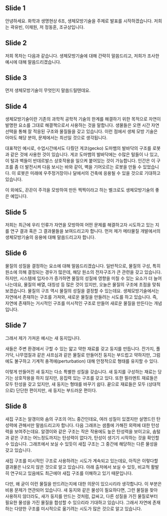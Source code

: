 ## Slide 1
안녕하세요. 화학과 생명현상 6조, 생체모방기술을 주제로 발표를 시작하겠습니다. 저희는 곽유빈, 이채원, 저 정동훈, 조규상입니다. 

## Slide 2
저희 목차는 다음과 같습니다. 생체모방기술에 대해 간략히 말씀드리고, 저희가 조사한 예시에 대해 말씀드리겠습니다.

## Slide 3
먼저 생체모방기술이 무엇인지 말씀드릴텐데요.

## Slide 4
생체모방기술이란 기존의 과학적 공학적 기술의 한계를 해결하기 위한 목적으로 자연이 발명한 요소를 그대로 해결책으로서 사용하는 것을 말합니다. 
생물들은 오랜 시간 자연 선택을 통해 잘 적응된 구조와 물질들을 갖고 있습니다. 이런 점에서 생체 모방 기술은 아마도 해당 분야, 문제에서는 최선일 것으로 생각됩니다. 

대표적인 예시로, 수업시간에서도 다뤘던 게코(gecko) 도마뱀의 발바닥의 구조를 로봇과 같은 것에 사용한 것이 있습니다. 
게코 도마뱀의 발바닥에는 수많은 털들이 나 있고, 이 털과 벽들이 반데르발스 상호작용을 일으켜 붙어있는 것이 가능합니다. 
인간은 이 구조를 좀 더 발전시켜 다음 보시는 바와 같이, 벽을 기어오르는 로봇을 만들 수 있었습니다.
이 로봇은 미래에 우주정거장이나 달에서의 건축에 응용될 수 있을 것으로 기대하고 있습니다.

이 외에도, 끈끈이 주걱을 모방하여 만든 찍찍이라고 하는 벨크로도 생체모방기술의 좋은 예입니다.

## Slide 5
저희는 최근에 우리 인류가 자연을 모방하여 어떤 문제를 해결하고자 시도하고 있는 지를 연구 결과 혹은 그 결과물들을 보여드리고자 합니다. 
먼저 제가 메타물질 개발에서의 생체모방기술의 응용에 대해 말씀드리고자 합니다.


## Slide 6
물질의 성질을 결정하는 요소에 대해 말씀드리겠습니다. 일반적으로, 물질의 구성, 특히 원소에 의해 결정되는 경우가 많은데, 해당 원소의 전자구조가 큰 관련을 갖고 있습니다. 하지만, 시스템에 입자수가 증가하면 물질의 성질에 영향을 미칠 수 있는 요소가 더 늘어나는데요, 물질의 배열, 대칭성 등 많은 것이 있지만, 오늘은 물질의 구조에 초점을 맞춰보겠습니다. 물질의 구조 역시 물질의 성질을 결정할 수 있는데요.
생체모방기술에서는 자연에서 존재하는 구조를 가져와, 새로운 물질을 만들려는 시도를 하고 있습니다. 즉, 자연에 존재하는 거시적인 구조를 미시적인 구조로 만들어 새로운 물질을 만든다는 개념입니다.

## Slide 7
그래서 제가 가져온 예시는 새 둥지입니다. 

새들은 주변 환경에서 구할 수 있는 얇고 약한 재료를 갖고 둥지를 만듭니다. 잔가지, 풀가닥, 나무껍질과 같은 샤프심과 같은 물질로 만들어진 둥지는 부드럽고 약하지만, 그럼에도 불구하고 기계적 충격에(perturbation) 대해 안정적으로 형태를 유지할 수 있다.

이렇게 만들어진 새 둥지는 다소 특별한 성질을 갖습니다. 새 둥지를 구성하는 재료는 당기는 상호작용을 하지 않지만, 응집력 있는 구조를 갖고 있다. 또한 필라멘트 재료들은 모두 탄성을 갖고 있지만, 새 둥지는 형태를 바꾸기 쉽다. 끝으로 재료들은 모두 (상대적으로) 단단한 편이지만, 새 둥지는 부드러운 편이다.

## Slide 8
새집 구조는 알갱이와 솜의 구조의 어느 중간인데요, 여러 성질이 있겠지만 설명드린 탄성력에 관해서만 말씀드리고자 합니다.
다음 그래프는 샘플에 가해진 외력에 대한 턴성력을 보여주는데요. 알갱이와 같은 구조는 작은 작용에도 높은 탄성력을 보이고요, 솜털과 같은 구조는 어느정도까지는 탄성력이 없다가, 탄성이 생기기 시작하는 것을 확인할 수 있습니다. 그래프에서 보실 수 있듯이 새집 구조는 그 중간에 해당하는 다른 물성을 갖고 있습니다.

새집 구조를 미시적인 구조로 사용하려는 시도가 계속되고 있는데요, 아직은 이렇다할 결과물은 나오지 않은 것으로 알고 있습니다. 아래 출저에서 보실 수 있듯, 비교적 활발히 연구되고 있음에도 최근에야 새집 구조를 이해하고 있기 때문입니다.

다만, 왜 굳이 이런 물질을 만드려는지에 대한 의문이 있으시리라 생각합니다. 이 부분은 비용 문제가 연관되어 있습니다. 새 둥지와 같은 물성이 필요하다면, 그런 물질을 찾아 사용하지 않더라도, 새가 둥지를 만드는 것처럼, 값싸고, 다른 성질을 가진 물질로부터 필요한 물성을 가진 물질을 합성할 수 있으리라 기대하고 있습니다. 그래서 자연에 존재하는 다양한 구조를 미시적으로 옮기려는 시도가 많은 것으로 알고 있습니다.
